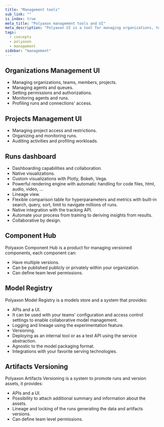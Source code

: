 ```yaml
---
title: "Management tools"
sub_link: ""
is_index: true
meta_title: "Polyaxon management tools and UI"
meta_description: "Polyaxon UI is a tool for managing organizations, teams, projects, agents, runs..."
tags:
  - concepts
  - polyaxon
  - management
sidebar: "management"
---
```


## Organizations Management UI

 * Managing organizations, teams, members, projects.
 * Managing agents and queues.
 * Setting permissions and authorizations.
 * Monitoring agents and runs.
 * Profiling runs and connections' access.

## Projects Management UI

 * Managing project access and restrictions.
 * Organizing and monitoring runs.
 * Auditing activities and profiling workloads.

## Runs dashboard

 * Dashboarding capabilities and collaboration.
 * Native visualizations.
 * Custom visualizations with Plotly, Bokeh, Vega.
 * Powerful rendering engine with automatic handling for code files, html, audio, video, ...
 * Lineage view.
 * Flexible comparison table for hyperparameters and metrics with built-in search, query, sort, limit to navigate millions of runs.
 * Native integration with the tracking API.
 * Automate your process from training to deriving insights from results.
 * Collaborative by design.

## Component Hub

Polyaxon Component Hub is a product for managing versioned components, each component can:
 * Have multiple versions.
 * Can be published publicly or privately within your organization.
 * Can define team level permissions.

## Model Registry

Polyaxon Model Registry is a models store and a system that provides:
 * APIs and a UI.
 * It can be used with your teams' configuration and access control settings to enable collaborative model management.
 * Logging and lineage using the experimentation feature.
 * Versioning.
 * Deploying as an internal tool or as a test API using the service abstraction.
 * Agnostic to the model packaging format.
 * Integrations with your favorite serving technologies.

## Artifacts Versioning

Polyaxon Artifacts Versioning is a system to promote runs and version assets, it provides:
 * APIs and a UI.
 * Possibility to attach additional summary and information about the assets.
 * Lineage and locking of the runs generating the data and artifacts versions.
 * Can define team level permissions.
